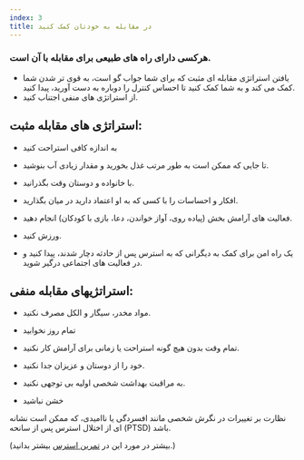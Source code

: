 ```yaml
---
index: 3
title: در مقابله به خودتان کمک کنید
---
```

### هرکسی دارای راه های طبیعی برای مقابله با آن است.

*   یافتن استراتژی مقابله ای مثبت که برای شما جواب گو است، به قوی تر شدن شما کمک می کند و به شما کمک کنید تا احساس کنترل را دوباره به دست آورید، پیدا کنید.
*   از استراتژی های منفی اجتناب کنید.

## استراتژی های مقابله مثبت:

*   به اندازه کافی استراحت کنید

*   تا جایی که ممکن است به طور مرتب غذل بخورید و مقدار زیادی آب بنوشید.

*   با خانواده و دوستان وقت بگذرانید.

*   افکار و احساسات را با کسی که به او اعتماد دارید در میان بگذارید.

*   فعالیت های آرامش بخش (پیاده روی، آواز خواندن، دعا، بازی با کودکان) انجام دهید.

*   ورزش کنید.

*   یک راه امن برای کمک به دیگرانی که به استرس پس از حادثه دچار شدند، پیدا کنید و در فعالیت های اجتماعی درگیر شوید.

## استراتژیهای مقابله منفی:

*   مواد مخدر، سیگار و الکل مصرف نکنید.

*   تمام روز نخوابید

*   تمام وقت بدون هیچ گونه استراحت یا زمانی برای آرامش کار نکنید.

*   خود را از دوستان و عزیزان جدا نکنید.

*   به مراقبت بهداشت شخصی اولیه بی توجهی نکنید.

*   خشن نباشید

نظارت بر تغییرات در نگرش شخصی مانند افسردگی یا ناامیدی، که ممکن است نشانه ای از اختلال استرس پس از سانحه (PTSD) باشد.

(بیشتر در مورد این در [تمرین استرس](umbrella://stress/stress/expert) بیشتر بدانید.)